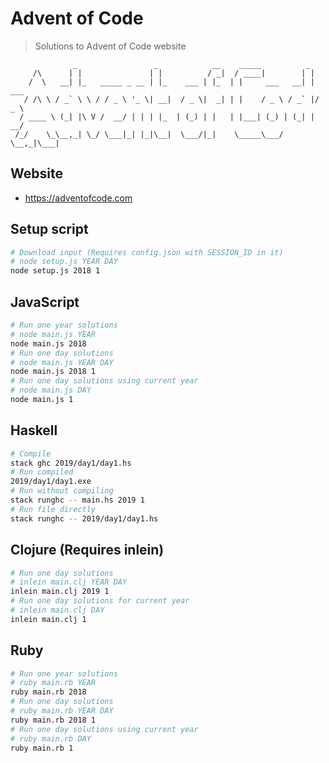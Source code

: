 # Advent of Code
> Solutions to Advent of Code website

```
              _                 _            __    _____          _      
     /\      | |               | |          / _|  / ____|        | |     
    /  \   __| |_   _____ _ __ | |_    ___ | |_  | |     ___   __| | ___ 
   / /\ \ / _` \ \ / / _ \ '_ \| __|  / _ \|  _| | |    / _ \ / _` |/ _ \
  / ____ \ (_| |\ V /  __/ | | | |_  | (_) | |   | |___| (_) | (_| |  __/
 /_/    \_\__,_| \_/ \___|_| |_|\__|  \___/|_|    \_____\___/ \__,_|\___|
```

## Website
- https://adventofcode.com

## Setup script 

```bash
# Download input (Requires config.json with SESSION_ID in it)
# node setup.js YEAR DAY
node setup.js 2018 1
```

## JavaScript
```bash
# Run one year solutions
# node main.js YEAR
node main.js 2018
# Run one day solutions
# node main.js YEAR DAY
node main.js 2018 1
# Run one day solutions using current year
# node main.js DAY
node main.js 1
```

## Haskell
```bash
# Compile
stack ghc 2019/day1/day1.hs
# Run compiled
2019/day1/day1.exe
# Run without compiling
stack runghc -- main.hs 2019 1
# Run file directly
stack runghc -- 2019/day1/day1.hs
```

## Clojure (Requires inlein)
```bash
# Run one day solutions
# inlein main.clj YEAR DAY
inlein main.clj 2019 1
# Run one day solutions for current year
# inlein main.clj DAY
inlein main.clj 1
```

## Ruby
```bash
# Run one year solutions
# ruby main.rb YEAR
ruby main.rb 2018
# Run one day solutions
# ruby main.rb YEAR DAY
ruby main.rb 2018 1
# Run one day solutions using current year
# ruby main.rb DAY
ruby main.rb 1
```
